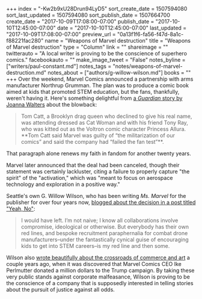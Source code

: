 +++
index = "-Kw2b9xU28Drun94LyD5"
sort_create_date = 1507594080
sort_last_updated = 1507594080
sort_publish_date = 1507664700
create_date = "2017-10-09T17:08:00-07:00"
publish_date = "2017-10-10T12:45:00-07:00"
date = "2017-10-10T12:45:00-07:00"
last_updated = "2017-10-09T17:08:00-07:00"
preview_url = "0a13f1f6-fa56-f47d-8a1c-f88221fac280"
name = "Weapons of Marvel destruction"
title = "Weapons of Marvel destruction"
type = "Column"
link = ""
shareimage = ""
twitterauto = "A local writer is proving to be the conscience of superhero comics."
facebookauto = ""
make_image_tweet = "False"
notes_byline = ["writers/paul-constant.md"]
notes_tags = "notes/weapons-of-marvel-destruction.md"
notes_about = ["authors/g-willow-wilson.md"]
books = ""
+++
Over the weekend, Marvel Comics announced a partnership with arms manufacturer Northrup Grumman. The plan was to produce a comic book aimed at kids that promoted STEM education, but the fans, thankfully, weren't having it. Here's something delightful from [a *Guardian* story by Joanna Walters](https://www.theguardian.com/culture/2017/oct/07/marvel-northrop-grumman-comic-con-fan-rebellion?CMP=share_btn_tw) about the blowback:

<blockquote>Tom Catt, a Brooklyn drag queen who declined to give his real name, was attending dressed as Cat Woman and with his friend Tony Ray, who was kitted out as the Voltron comic character Princess Allura. **Tom Catt said Marvel was guilty of “the militarization of our comics” and said the company had “failed the fan test”**.</blockquote>

That paragraph alone renews my faith in fandom for another twenty years. 

Marvel later announced that the deal had been canceled, though their statement was certainly lackluster, citing a failure to properly capture "the spirit" of the "activation," which was "meant to focus on aerospace technology and exploration in a positive way."

Seattle's own G. Willow Wilson, who has been writing *Ms. Marvel* for the publisher for over four years now, [blogged about the decision in a post titled "Yeah, No"](http://gwillowwilson.com/post/166159537168/yeah-no):

<blockquote>I would have left. I’m not naive; I know all collaborations involve compromise, ideological or otherwise. But everybody has their own red lines, and bespoke recruitment paraphernalia for combat drone manufacturers–under the fantastically cynical guise of encouraging kids to get into STEM careers–is my red line and then some.</blockquote>

Wilson also [wrote beautifully about the crossroads of commerce and art](http://www.seattlereviewofbooks.com/notes/2016/01/30/g-willow-wilson-on-commercial-art-ethics-and-donald-trump/) a couple years ago, when it was discovered that Marvel Comics CEO Ike Perlmutter donated a million dollars to the Trump campaign. By taking these very public stands against corporate malfeasance, Wilson is proving to be the conscience of a company that is supposedly interested in telling stories about the pursuit of justice against all odds. 



